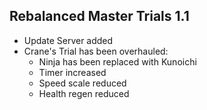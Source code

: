 ## Rebalanced Master Trials 1.1
- Update Server added
- Crane's Trial has been overhauled:
	- Ninja has been replaced with Kunoichi
	- Timer increased
	- Speed scale reduced
	- Health regen reduced